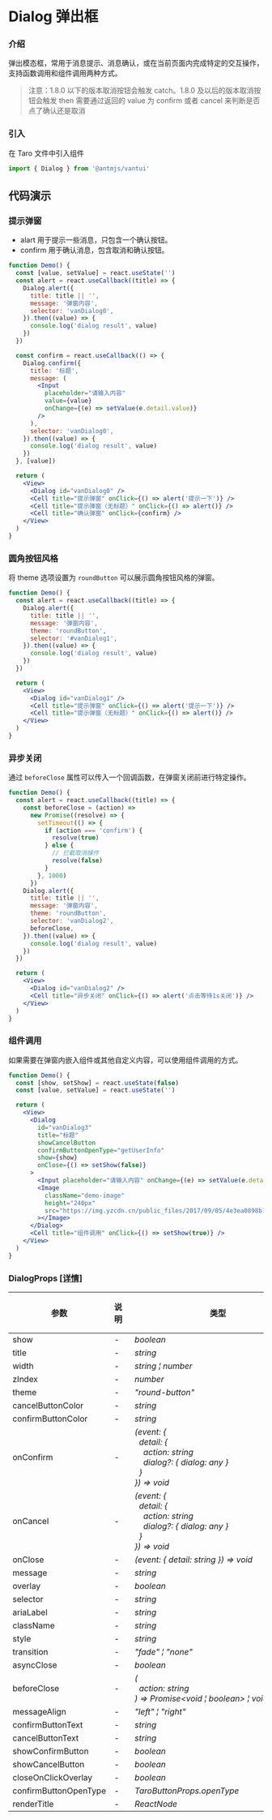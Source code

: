# Dialog 弹出框

### 介绍

弹出模态框，常用于消息提示、消息确认，或在当前页面内完成特定的交互操作，支持函数调用和组件调用两种方式。

> 注意：1.8.0 以下的版本取消按钮会触发 catch。1.8.0 及以后的版本取消按钮会触发 then 需要通过返回的 value 为 confirm 或者 cancel 来判断是否点了确认还是取消

### 引入

在 Taro 文件中引入组件

```js
import { Dialog } from '@antmjs/vantui'
```

## 代码演示

### 提示弹窗

- alart 用于提示一些消息，只包含一个确认按钮。
- confirm 用于确认消息，包含取消和确认按钮。

```jsx
function Demo() {
  const [value, setValue] = react.useState('')
  const alert = react.useCallback((title) => {
    Dialog.alert({
      title: title || '',
      message: '弹窗内容',
      selector: 'vanDialog0',
    }).then((value) => {
      console.log('dialog result', value)
    })
  })

  const confirm = react.useCallback(() => {
    Dialog.confirm({
      title: '标题',
      message: (
        <Input
          placeholder="请输入内容"
          value={value}
          onChange={(e) => setValue(e.detail.value)}
        />
      ),
      selector: 'vanDialog0',
    }).then((value) => {
      console.log('dialog result', value)
    })
  }, [value])

  return (
    <View>
      <Dialog id="vanDialog0" />
      <Cell title="提示弹窗" onClick={() => alert('提示一下')} />
      <Cell title="提示弹窗（无标题）" onClick={() => alert()} />
      <Cell title="确认弹窗" onClick={confirm} />
    </View>
  )
}
```

### 圆角按钮风格

将 theme 选项设置为 `roundButton` 可以展示圆角按钮风格的弹窗。

```jsx
function Demo() {
  const alert = react.useCallback((title) => {
    Dialog.alert({
      title: title || '',
      message: '弹窗内容',
      theme: 'roundButton',
      selector: '#vanDialog1',
    }).then((value) => {
      console.log('dialog result', value)
    })
  })

  return (
    <View>
      <Dialog id="vanDialog1" />
      <Cell title="提示弹窗" onClick={() => alert('提示一下')} />
      <Cell title="提示弹窗（无标题）" onClick={() => alert()} />
    </View>
  )
}
```

### 异步关闭

通过 `beforeClose` 属性可以传入一个回调函数，在弹窗关闭前进行特定操作。

```jsx
function Demo() {
  const alert = react.useCallback((title) => {
    const beforeClose = (action) =>
      new Promise((resolve) => {
        setTimeout(() => {
          if (action === 'confirm') {
            resolve(true)
          } else {
            // 拦截取消操作
            resolve(false)
          }
        }, 1000)
      })
    Dialog.alert({
      title: title || '',
      message: '弹窗内容',
      theme: 'roundButton',
      selector: 'vanDialog2',
      beforeClose,
    }).then((value) => {
      console.log('dialog result', value)
    })
  })

  return (
    <View>
      <Dialog id="vanDialog2" />
      <Cell title="异步关闭" onClick={() => alert('点击等待1s关闭')} />
    </View>
  )
}
```

### 组件调用

如果需要在弹窗内嵌入组件或其他自定义内容，可以使用组件调用的方式。

```jsx
function Demo() {
  const [show, setShow] = react.useState(false)
  const [value, setValue] = react.useState('')

  return (
    <View>
      <Dialog
        id="vanDialog3"
        title="标题"
        showCancelButton
        confirmButtonOpenType="getUserInfo"
        show={show}
        onClose={() => setShow(false)}
      >
        <Input placeholder="请输入内容" onChange={(e) => setValue(e.detail)} />
        <Image
          className="demo-image"
          height="240px"
          src="https://img.yzcdn.cn/public_files/2017/09/05/4e3ea0898b1c2c416eec8c11c5360833.jpg"
        ></Image>
      </Dialog>
      <Cell title="组件调用" onClick={() => setShow(true)} />
    </View>
  )
}
```

### DialogProps [[详情]](https://github.com/AntmJS/vantui/tree/main/packages/vantui/types/dialog.d.ts)

| 参数                  | 说明 | 类型                                                                                                                                                                                                                                                                                             | 默认值 | 必填    |
| --------------------- | ---- | ------------------------------------------------------------------------------------------------------------------------------------------------------------------------------------------------------------------------------------------------------------------------------------------------ | ------ | ------- |
| show                  | -    | _&nbsp;&nbsp;boolean<br/>_                                                                                                                                                                                                                                                                       | -      | `false` |
| title                 | -    | _&nbsp;&nbsp;string<br/>_                                                                                                                                                                                                                                                                        | -      | `false` |
| width                 | -    | _&nbsp;&nbsp;string&nbsp;&brvbar;&nbsp;number<br/>_                                                                                                                                                                                                                                              | -      | `false` |
| zIndex                | -    | _&nbsp;&nbsp;number<br/>_                                                                                                                                                                                                                                                                        | -      | `false` |
| theme                 | -    | _&nbsp;&nbsp;"round-button"<br/>_                                                                                                                                                                                                                                                                | -      | `false` |
| cancelButtonColor     | -    | _&nbsp;&nbsp;string<br/>_                                                                                                                                                                                                                                                                        | -      | `false` |
| confirmButtonColor    | -    | _&nbsp;&nbsp;string<br/>_                                                                                                                                                                                                                                                                        | -      | `false` |
| onConfirm             | -    | _&nbsp;&nbsp;(event:&nbsp;{<br/>&nbsp;&nbsp;&nbsp;&nbsp;detail:&nbsp;{<br/>&nbsp;&nbsp;&nbsp;&nbsp;&nbsp;&nbsp;action:&nbsp;string<br/>&nbsp;&nbsp;&nbsp;&nbsp;&nbsp;&nbsp;dialog?:&nbsp;{&nbsp;dialog:&nbsp;any&nbsp;}<br/>&nbsp;&nbsp;&nbsp;&nbsp;}<br/>&nbsp;&nbsp;})&nbsp;=>&nbsp;void<br/>_ | -      | `false` |
| onCancel              | -    | _&nbsp;&nbsp;(event:&nbsp;{<br/>&nbsp;&nbsp;&nbsp;&nbsp;detail:&nbsp;{<br/>&nbsp;&nbsp;&nbsp;&nbsp;&nbsp;&nbsp;action:&nbsp;string<br/>&nbsp;&nbsp;&nbsp;&nbsp;&nbsp;&nbsp;dialog?:&nbsp;{&nbsp;dialog:&nbsp;any&nbsp;}<br/>&nbsp;&nbsp;&nbsp;&nbsp;}<br/>&nbsp;&nbsp;})&nbsp;=>&nbsp;void<br/>_ | -      | `false` |
| onClose               | -    | _&nbsp;&nbsp;(event:&nbsp;{&nbsp;detail:&nbsp;string&nbsp;})&nbsp;=>&nbsp;void<br/>_                                                                                                                                                                                                             | -      | `false` |
| message               | -    | _&nbsp;&nbsp;string<br/>_                                                                                                                                                                                                                                                                        | -      | `false` |
| overlay               | -    | _&nbsp;&nbsp;boolean<br/>_                                                                                                                                                                                                                                                                       | -      | `false` |
| selector              | -    | _&nbsp;&nbsp;string<br/>_                                                                                                                                                                                                                                                                        | -      | `false` |
| ariaLabel             | -    | _&nbsp;&nbsp;string<br/>_                                                                                                                                                                                                                                                                        | -      | `false` |
| className             | -    | _&nbsp;&nbsp;string<br/>_                                                                                                                                                                                                                                                                        | -      | `false` |
| style                 | -    | _&nbsp;&nbsp;string<br/>_                                                                                                                                                                                                                                                                        | -      | `false` |
| transition            | -    | _&nbsp;&nbsp;"fade"&nbsp;&brvbar;&nbsp;"none"<br/>_                                                                                                                                                                                                                                              | -      | `false` |
| asyncClose            | -    | _&nbsp;&nbsp;boolean<br/>_                                                                                                                                                                                                                                                                       | -      | `false` |
| beforeClose           | -    | _&nbsp;&nbsp;(<br/>&nbsp;&nbsp;&nbsp;&nbsp;action:&nbsp;string<br/>&nbsp;&nbsp;)&nbsp;=>&nbsp;Promise<void&nbsp;&brvbar;&nbsp;boolean>&nbsp;&brvbar;&nbsp;void&nbsp;&brvbar;&nbsp;boolean<br/>_                                                                                                  | -      | `false` |
| messageAlign          | -    | _&nbsp;&nbsp;"left"&nbsp;&brvbar;&nbsp;"right"<br/>_                                                                                                                                                                                                                                             | -      | `false` |
| confirmButtonText     | -    | _&nbsp;&nbsp;string<br/>_                                                                                                                                                                                                                                                                        | -      | `false` |
| cancelButtonText      | -    | _&nbsp;&nbsp;string<br/>_                                                                                                                                                                                                                                                                        | -      | `false` |
| showConfirmButton     | -    | _&nbsp;&nbsp;boolean<br/>_                                                                                                                                                                                                                                                                       | -      | `false` |
| showCancelButton      | -    | _&nbsp;&nbsp;boolean<br/>_                                                                                                                                                                                                                                                                       | -      | `false` |
| closeOnClickOverlay   | -    | _&nbsp;&nbsp;boolean<br/>_                                                                                                                                                                                                                                                                       | -      | `false` |
| confirmButtonOpenType | -    | _&nbsp;&nbsp;TaroButtonProps.openType<br/>_                                                                                                                                                                                                                                                      | -      | `false` |
| renderTitle           | -    | _&nbsp;&nbsp;ReactNode<br/>_                                                                                                                                                                                                                                                                     | -      | `false` |
